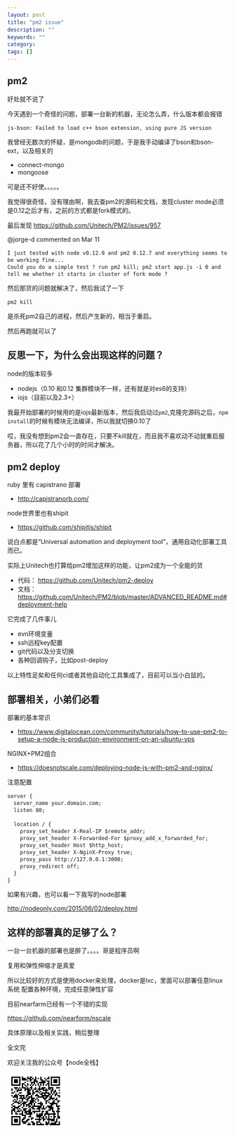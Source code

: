 ```yaml
---
layout: post
title: "pm2 issue"
description: ""
keywords: ""
category: 
tags: []
---
```



## pm2

好处就不说了

今天遇到一个奇怪的问题，部署一台新的机器，无论怎么弄，什么版本都会报错
 
```
js-bson: Failed to load c++ bson extension, using pure JS version
```

我曾经无数次的怀疑，是mongodb的问题，于是我手动编译了bson和bson-ext，以及相关的

- connect-mongo
- mongoose

可是还不好使。。。。。

我觉得很奇怪，没有理由啊，我去查pm2的源码和文档，发现cluster mode必须是0.12之后才有，之前的方式都是fork模式的。

最后发现 https://github.com/Unitech/PM2/issues/957


@jorge-d commented on Mar 11


```
I just tested with node v0.12.0 and pm2 0.12.7 and everything seems to be working fine...
Could you do a simple test ? run pm2 kill; pm2 start app.js -i 0 and tell me whether it starts in cluster of fork mode ?
```

然后那货的问题就解决了，然后我试了一下

    pm2 kill
    
是杀死pm2自己的进程，然后产生新的，相当于重启。

然后再跑就可以了

## 反思一下，为什么会出现这样的问题？

node的版本较多

- nodejs（0.10 和0.12 集群模块不一样，还有就是对es6的支持）
- iojs（目前以及2.3+）

我最开始部署的时候用的是iojs最新版本，然后我启动过`pm2`,克隆完源码之后，`npm install`的时候有模块无法编译，所以我就切换0.10了

哎，我没有想到pm2会一直存在，只要不kill就在，而且我不喜欢动不动就重启服务器，所以花了几个小时的时间才解决。

## pm2 deploy

ruby 里有 capistrano 部署

- http://capistranorb.com/

node世界里也有shipit

- https://github.com/shipitjs/shipit

说白点都是“Universal automation and deployment tool”，通用自动化部署工具而已。

实际上Unitech也打算给pm2增加这样的功能，让pm2成为一个全能的货

- 代码： https://github.com/Unitech/pm2-deploy
- 文档：https://github.com/Unitech/PM2/blob/master/ADVANCED_README.md#deployment-help


它完成了几件事儿

- evn环境变量
- ssh远程key配置
- git代码以及分支切换
- 各种回调钩子，比如post-deploy

以上特性足矣和任何ci或者其他自动化工具集成了，目前可以当小白鼠的。

## 部署相关，小弟们必看

部署的基本常识

- https://www.digitalocean.com/community/tutorials/how-to-use-pm2-to-setup-a-node-js-production-environment-on-an-ubuntu-vps

NGINX+PM2组合

- https://doesnotscale.com/deploying-node-js-with-pm2-and-nginx/

注意配置


    server {  
      server_name your.domain.com;
      listen 80;

      location / {
        proxy_set_header X-Real-IP $remote_addr;
        proxy_set_header X-Forwarded-For $proxy_add_x_forwarded_for;
        proxy_set_header Host $http_host;
        proxy_set_header X-NginX-Proxy true;
        proxy_pass http://127.0.0.1:3000;
        proxy_redirect off;
      }
    }


如果有兴趣，也可以看一下我写的node部署

http://nodeonly.com/2015/06/02/deploy.html

## 这样的部署真的足够了么？

一台一台机器的部署也是醉了。。。。哥是程序员啊

复用和弹性伸缩才是真爱

所以比较好的方式是使用docker来处理，docker是lxc，里面可以部署任意linux系统
配置各种环境，完成任意弹性扩容

目前nearfarm已经有一个不错的实现

https://github.com/nearform/nscale

具体原理以及相关实践，稍后整理

全文完

欢迎关注我的公众号【node全栈】

![](/css/node全栈-公众号.png)
